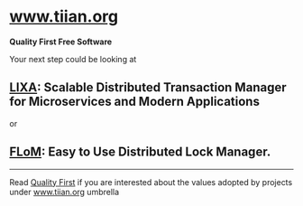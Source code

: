 # www.tiian.org
**Quality First Free Software**

Your next step could be looking at

## [LIXA](/lixa): Scalable Distributed Transaction Manager for Microservices and Modern Applications

or

##  [FLoM](/flom): Easy to Use Distributed Lock Manager.

---

Read [Quality First](Quality_First.md) if you are interested about the values adopted by projects under www.tiian.org umbrella
